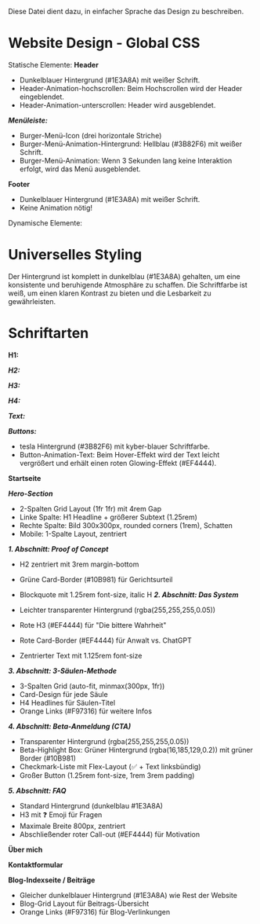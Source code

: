 Diese Datei dient dazu, in einfacher Sprache das Design zu beschreiben.

# Website Design - Global CSS

Statische Elemente:
**Header**

- Dunkelblauer Hintergrund (#1E3A8A) mit weißer Schrift.
- Header-Animation-hochscrollen: Beim Hochscrollen wird der Header eingeblendet.
- Header-Animation-unterscrollen: Header wird ausgeblendet.

**_Menüleiste:_**

- Burger-Menü-Icon (drei horizontale Striche)
- Burger-Menü-Animation-Hintergrund: Hellblau (#3B82F6) mit weißer Schrift.
- Burger-Menü-Animation: Wenn 3 Sekunden lang keine Interaktion erfolgt, wird das Menü ausgeblendet.

**Footer**

- Dunkelblauer Hintergrund (#1E3A8A) mit weißer Schrift.
- Keine Animation nötig!

Dynamische Elemente:

# Universelles Styling

Der Hintergrund ist komplett in dunkelblau (#1E3A8A) gehalten, um eine konsistente und beruhigende Atmosphäre zu schaffen. Die Schriftfarbe ist weiß, um einen klaren Kontrast zu bieten und die Lesbarkeit zu gewährleisten.

# Schriftarten

**H1:**

**_H2:_**

**_H3:_**

**_H4:_**

**_Text:_**

**_Buttons:_**

- tesla Hintergrund (#3B82F6) mit kyber-blauer Schriftfarbe.
- Button-Animation-Text: Beim Hover-Effekt wird der Text leicht vergrößert und erhält einen roten Glowing-Effekt (#EF4444).

**Startseite**

**_Hero-Section_**

- 2-Spalten Grid Layout (1fr 1fr) mit 4rem Gap
- Linke Spalte: H1 Headline + größerer Subtext (1.25rem)
- Rechte Spalte: Bild 300x300px, rounded corners (1rem), Schatten
- Mobile: 1-Spalte Layout, zentriert

**_1. Abschnitt: Proof of Concept_**

- H2 zentriert mit 3rem margin-bottom
- Grüne Card-Border (#10B981) für Gerichtsurteil
- Blockquote mit 1.25rem font-size, italic
  H
  **_2. Abschnitt: Das System_**

- Leichter transparenter Hintergrund (rgba(255,255,255,0.05))
- Rote H3 (#EF4444) für "Die bittere Wahrheit"
- Rote Card-Border (#EF4444) für Anwalt vs. ChatGPT
- Zentrierter Text mit 1.125rem font-size

**_3. Abschnitt: 3-Säulen-Methode_**

- 3-Spalten Grid (auto-fit, minmax(300px, 1fr))
- Card-Design für jede Säule
- H4 Headlines für Säulen-Titel
- Orange Links (#F97316) für weitere Infos

**_4. Abschnitt: Beta-Anmeldung (CTA)_**

- Transparenter Hintergrund (rgba(255,255,255,0.05))
- Beta-Highlight Box: Grüner Hintergrund (rgba(16,185,129,0.2)) mit grüner Border (#10B981)
- Checkmark-Liste mit Flex-Layout (✅ + Text linksbündig)
- Großer Button (1.25rem font-size, 1rem 3rem padding)

**_5. Abschnitt: FAQ_**

- Standard Hintergrund (dunkelblau #1E3A8A)
- H3 mit ❓ Emoji für Fragen
- Maximale Breite 800px, zentriert
- Abschließender roter Call-out (#EF4444) für Motivation

**Über mich**

**Kontaktformular**

**Blog-Indexseite / Beiträge**

- Gleicher dunkelblauer Hintergrund (#1E3A8A) wie Rest der Website
- Blog-Grid Layout für Beitrags-Übersicht
- Orange Links (#F97316) für Blog-Verlinkungen
